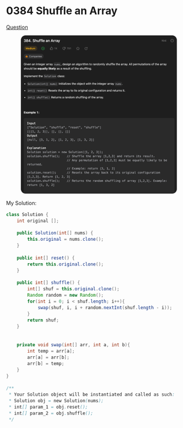 # 0384 Shuffle an Array

[Question](https://leetcode.com/problems/shuffle-an-array/description/?envType=study-plan\&id=algorithm-ii)

<figure><img src="../.gitbook/assets/image (2) (4).png" alt=""><figcaption></figcaption></figure>



My Solution:

```java
class Solution {
    int original [];

    public Solution(int[] nums) {
        this.original = nums.clone();
    }
    
    public int[] reset() {
        return this.original.clone();
    }
    
    public int[] shuffle() {
        int[] shuf = this.original.clone();
        Random random = new Random();
        for(int i = 0; i < shuf.length; i++){
            swap(shuf, i, i + random.nextInt(shuf.length - i));
        }
        return shuf;
    }


    private void swap(int[] arr, int a, int b){
        int temp = arr[a];
        arr[a] = arr[b];
        arr[b] = temp;
    }
}

/**
 * Your Solution object will be instantiated and called as such:
 * Solution obj = new Solution(nums);
 * int[] param_1 = obj.reset();
 * int[] param_2 = obj.shuffle();
 */
```
